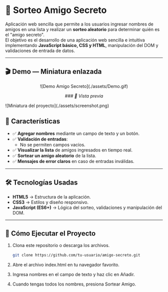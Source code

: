 # 🎁 Sorteo Amigo Secreto

Aplicación web sencilla que permite a los usuarios ingresar nombres de amigos en una lista y realizar un **sorteo aleatorio** para determinar quién es el "amigo secreto".  
El objetivo es el desarrollo de una aplicación web sencilla e intuitiva implementando **JavaScript básico, CSS y HTML**, manipulación del DOM y validaciones de entrada de datos.

---
## 🎬 Demo — Miniatura enlazada

<p align="center">
  ![Demo Amigo Secreto](./assets/Demo.gif)
</p>

<p align="center">
  <em>### 📸 Vista previa
</em>
</p>
![Miniatura del proyecto](./assets/screenshot.png)


## 📌 Características

- ✅ **Agregar nombres** mediante un campo de texto y un botón.
- ✅ **Validación de entradas**:
  - No se permiten campos vacíos.  
- ✅ **Visualizar la lista** de amigos ingresados en tiempo real.
- ✅ **Sortear un amigo aleatorio** de la lista.
- ✅ **Mensajes de error claros** en caso de entradas inválidas.

---

## 🛠️ Tecnologías Usadas

- **HTML5** → Estructura de la aplicación.  
- **CSS3** → Estilos y diseño responsivo.  
- **JavaScript (ES6+)** → Lógica del sorteo, validaciones y manipulación del DOM.  

---

## 🚀 Cómo Ejecutar el Proyecto

1. Clona este repositorio o descarga los archivos.
   ```bash
   git clone https://github.com/tu-usuario/amigo-secreto.git
2. Abre el archivo index.html en tu navegador favorito.

3. Ingresa nombres en el campo de texto y haz clic en Añadir.

4. Cuando tengas todos los nombres, presiona Sortear Amigo.
